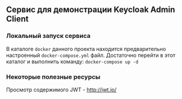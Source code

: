 ## Сервис для демонстрации Keycloak Admin Client

### Локальный запуск сервиса

В каталоге `docker` данного проекта находится предварительно настроенный `docker-compose.yml` файл.
Достаточно перейти в этот каталог и выполнить команду:
`docker-compose up -d`

### Некоторые полезные ресурсы

Просмотр содержимого JWT - http://jwt.io/

